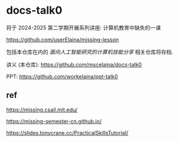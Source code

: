 # docs-talk0

将于 2024-2025 第二学期开展系列讲座: 计算机教育中缺失的一课

https://github.com/userElaina/missing-lesson

包括本仓库在内的 *面向人工智能研究的计算机技能分享* 相关仓库将存档.

讲义 (本仓库): https://github.com/mscelaina/docs-talk0

PPT: https://github.com/workelaina/ppt-talk0 

## ref

https://missing.csail.mit.edu/

https://missing-semester-cn.github.io/

https://slides.tonycrane.cc/PracticalSkillsTutorial/
